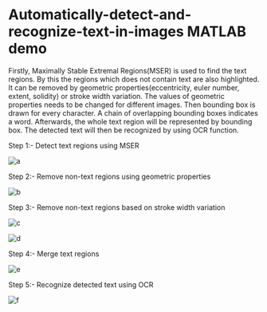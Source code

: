 # Automatically-detect-and-recognize-text-in-images MATLAB demo
Firstly, Maximally Stable Extremal Regions(MSER) is used to find the text regions. By this the regions which does not contain text are also highlighted. It can be removed by geometric properties(eccentricity, euler number, extent, solidity) or stroke width variation. The values of geometric properties needs to be changed for different images. Then bounding box is drawn for every character. A chain of overlapping bounding boxes indicates a word. Afterwards, the whole text region will be represented by bounding box. The detected text will then be recognized by using OCR function.

Step 1:- Detect text regions using MSER 

![a](https://user-images.githubusercontent.com/20256767/95005166-96feb000-05c2-11eb-9bc1-16fc4fc66ea6.png)


Step 2:- Remove non-text regions using geometric properties

![b](https://user-images.githubusercontent.com/20256767/95005167-9a923700-05c2-11eb-9d26-7313a2957b03.png)


Step 3:- Remove non-text regions based on stroke width variation

![c](https://user-images.githubusercontent.com/20256767/95005170-9d8d2780-05c2-11eb-9a3b-1eac21699e94.png)

![d](https://user-images.githubusercontent.com/20256767/95005174-a0881800-05c2-11eb-94d4-69bd82bdbc68.png)


Step 4:- Merge text regions

![e](https://user-images.githubusercontent.com/20256767/95005177-a3830880-05c2-11eb-8a28-6e59706e0da0.png)


Step 5:- Recognize detected text using OCR

![f](https://user-images.githubusercontent.com/20256767/95005181-b269bb00-05c2-11eb-9988-244ec40f76cc.png)

